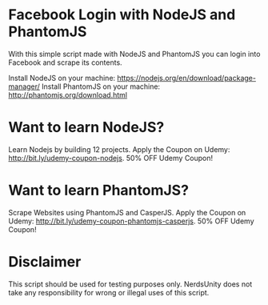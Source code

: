 # Facebook Login with NodeJS and PhantomJS
With this simple script made with NodeJS and PhantomJS you can login into Facebook and scrape its contents.

Install NodeJS on your machine: https://nodejs.org/en/download/package-manager/
Install PhantomJS on your machine: http://phantomjs.org/download.html

# Want to learn NodeJS?
Learn Nodejs by building 12 projects. Apply the Coupon on Udemy: http://bit.ly/udemy-coupon-nodejs. 50% OFF Udemy Coupon!

# Want to learn PhantomJS?
Scrape Websites using PhantomJS and CasperJS. Apply the Coupon on Udemy: http://bit.ly/udemy-coupon-phantomjs-casperjs. 50% OFF Udemy Coupon!

# Disclaimer
This script should be used for testing purposes only. NerdsUnity does not take any responsibility for wrong or illegal uses of this script.



